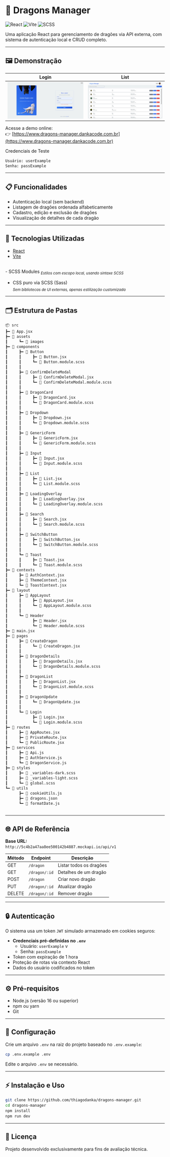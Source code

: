# 🐉 Dragons Manager

![React](https://img.shields.io/badge/React-20232A?style=for-the-badge&logo=react&logoColor=61DAFB)
![Vite](https://img.shields.io/badge/Vite-B73BFE?style=for-the-badge&logo=vite&logoColor=FFD62E)
![SCSS](https://img.shields.io/badge/Sass-CC6699?style=for-the-badge&logo=sass&logoColor=white)

Uma aplicação React para gerenciamento de dragões via API externa, com sistema de autenticação local e CRUD completo.

---

## 🖼️ Demonstração

| Login | List |
|-------|------|
| <img src="./src/assets/images/screenshot-login.png" width="300">| <img src="./src/assets/images/screenshot-list.png" width="300">|

Acesse a demo online:  
👉 [https://www.dragons-manager.dankacode.com.br](https://www.dragons-manager.dankacode.com.br)

Credenciais de Teste

```plaintext
Usuário: userExample
Senha: passExample
```

---

## 📋 Funcionalidades

- Autenticação local (sem backend)
- Listagem de dragões ordenada alfabeticamente
- Cadastro, edição e exclusão de dragões
- Visualização de detalhes de cada dragão

---

## 🚀 Tecnologias Utilizadas

- [React](https://react.dev/)
- [Vite](https://vitejs.dev/) 
<br>
- SCSS Modules  
  <sub><i>Estilos com escopo local, usando sintaxe SCSS</i></sub>

- CSS puro via SCSS (Sass)  
  <sub><i>Sem bibliotecas de UI externas, apenas estilização customizada</i></sub>
---

## 🗂️ Estrutura de Pastas

```plaintext
📦 src  
┣━ 📜 App.jsx  
┣━ 📂 assets  
┃     ┗━ 📂 images  
┣━ 📂 components  
┃     ┣━ 📂 Button  
┃     ┃     ┣━ 📜 Button.jsx  
┃     ┃     ┗━ 📜 Button.module.scss  
┃     ┃ 
┃     ┣━ 📂 ConfirmDeleteModal  
┃     ┃     ┣━ 📜 ConfirmDeleteModal.jsx  
┃     ┃     ┗━ 📜 ConfirmDeleteModal.module.scss  
┃     ┃ 
┃     ┣━ 📂 DragonCard  
┃     ┃     ┣━ 📜 DragonCard.jsx  
┃     ┃     ┗━ 📜 DragonCard.module.scss  
┃     ┃ 
┃     ┣━ 📂 Dropdown  
┃     ┃     ┣━ 📜 Dropdown.jsx  
┃     ┃     ┗━ 📜 Dropdown.module.scss  
┃     ┃ 
┃     ┣━ 📂 GenericForm  
┃     ┃     ┣━ 📜 GenericForm.jsx  
┃     ┃     ┗━ 📜 GenericForm.module.scss  
┃     ┃ 
┃     ┣━ 📂 Input  
┃     ┃     ┣━ 📜 Input.jsx  
┃     ┃     ┗━ 📜 Input.module.scss  
┃     ┃ 
┃     ┣━ 📂 List  
┃     ┃     ┣━ 📜 List.jsx  
┃     ┃     ┗━ 📜 List.module.scss  
┃     ┃ 
┃     ┣━ 📂 LoadingOverlay  
┃     ┃     ┣━ 📜 LoadingOverlay.jsx  
┃     ┃     ┗━ 📜 LoadingOverlay.module.scss  
┃     ┃ 
┃     ┣━ 📂 Search  
┃     ┃     ┣━ 📜 Search.jsx  
┃     ┃     ┗━ 📜 Search.module.scss  
┃     ┃ 
┃     ┣━ 📂 SwitchButton  
┃     ┃     ┣━ 📜 SwitchButton.jsx  
┃     ┃     ┗━ 📜 SwitchButton.module.scss  
┃     ┃ 
┃     ┗━ 📂 Toast  
┃     ┃     ┣━ 📜 Toast.jsx  
┃     ┃     ┗━ 📜 Toast.module.scss
┣━ 📂 contexts  
┃     ┣━ 📜 AuthContext.jsx  
┃     ┣━ 📜 ThemeContext.jsx  
┃     ┗━ 📜 ToastContext.jsx
┣━ 📂 layout  
┃     ┣━ 📂 AppLayout  
┃     ┃     ┣━ 📜 AppLayout.jsx  
┃     ┃     ┗━ 📜 AppLayout.module.scss  
┃     ┃ 
┃     ┗━ 📂 Header  
┃           ┣━ 📜 Header.jsx  
┃           ┗━ 📜 Header.module.scss  
┣━ 📜 main.jsx  
┣━ 📂 pages  
┃     ┣━ 📂 CreateDragon  
┃     ┃     ┗━ 📜 CreateDragon.jsx  
┃     ┃ 
┃     ┣━ 📂 DragonDetails  
┃     ┃     ┣━ 📜 DragonDetails.jsx  
┃     ┃     ┗━ 📜 DragonDetails.module.scss  
┃     ┃ 
┃     ┣━ 📂 DragonList  
┃     ┃     ┣━ 📜 DragonList.jsx  
┃     ┃     ┗━ 📜 DragonList.module.scss  
┃     ┃ 
┃     ┣━ 📂 DragonUpdate  
┃     ┃     ┗━ 📜 DragonUpdate.jsx  
┃     ┃ 
┃     ┗━ 📂 Login  
┃           ┣━ 📜 Login.jsx  
┃           ┗━ 📜 Login.module.scss  
┣━ 📂 routes  
┃     ┣━ 📜 AppRoutes.jsx  
┃     ┣━ 📜 PrivateRoute.jsx  
┃     ┗━ 📜 PublicRoute.jsx  
┣━ 📂 services  
┃     ┣━ 📜 Api.js  
┃     ┣━ 📜 AuthService.js  
┃     ┗━ 📜 DragonService.js  
┣━ 📂 styles  
┃     ┣━ 📜 _variables-dark.scss  
┃     ┣━ 📜 _variables-light.scss  
┃     ┗━ 📜 global.scss  
┗━ 📂 utils  
      ┣━ 📜 cookieUtils.js  
      ┣━ 📜 dragons.json  
      ┗━ 📜 formatDate.js  


```

---

## 🌐 API de Referência

**Base URL:**  
`http://5c4b2a47aa8ee500142b4887.mockapi.io/api/v1`

| Método | Endpoint         | Descrição                |
|--------|------------------|-------------------------|
| GET    | `/dragon`        | Listar todos os dragões |
| GET    | `/dragon/:id`    | Detalhes de um dragão   |
| POST   | `/dragon`        | Criar novo dragão       |
| PUT    | `/dragon/:id`    | Atualizar dragão        |
| DELETE | `/dragon/:id`    | Remover dragão          |

---

## 🔒 Autenticação

O sistema usa um token `JWT` simulado armazenado em cookies seguros:

- **Credenciais pré-definidas no `.env`**
  - Usuário: `userExample` v
  - Senha: `passExample`
- Token com expiração de 1 hora
- Proteção de rotas via contexto React
- Dados do usuário codificados no token

---

## ⚙️ Pré-requisitos
- Node.js (versão 16 ou superior)
- npm ou yarn
- Git

---

## 🔧 Configuração
Crie um arquivo `.env` na raiz do projeto baseado no `.env.example`:
```bash
cp .env.example .env
```
Edite o arquivo `.env` se necessário.

---

## ⚡ Instalação e Uso

```bash
git clone https://github.com/thiagodanka/dragons-manager.git
cd dragons-manager
npm install
npm run dev
```

---

## 📄 Licença

Projeto desenvolvido exclusivamente para fins de avaliação técnica.

